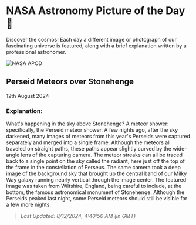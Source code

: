 
  # NASA Astronomy Picture of the Day 🌌

  Discover the cosmos! Each day a different image or photograph of our fascinating universe is featured, along with a brief explanation written by a professional astronomer.

![NASA APOD](https://apod.nasa.gov/apod/image/2408/PerseidsStonehenge_Dury_2780.jpg)

## Perseid Meteors over Stonehenge

12th August 2024

### Explanation: 

What's happening in the sky above Stonehenge? A meteor shower: specifically, the Perseid meteor shower. A few nights ago, after the sky darkened, many images of meteors from this year's Perseids were captured separately and merged into a single frame. Although the meteors all traveled on straight paths, these paths appear slightly curved by the wide-angle lens of the capturing camera. The meteor streaks can all be traced back to a single point on the sky called the radiant, here just off the top of the frame in the constellation of Perseus. The same camera took a deep image of the background sky that brought up the central band of our Milky Way galaxy running nearly vertical through the image center. The featured image was taken from Wiltshire, England, being careful to include, at the bottom, the famous astronomical monument of Stonehenge. Although the Perseids peaked last night, some Perseid meteors should still be visible for a few more nights.

> _Last Updated: 8/12/2024, 4:40:50 AM (in GMT)_
